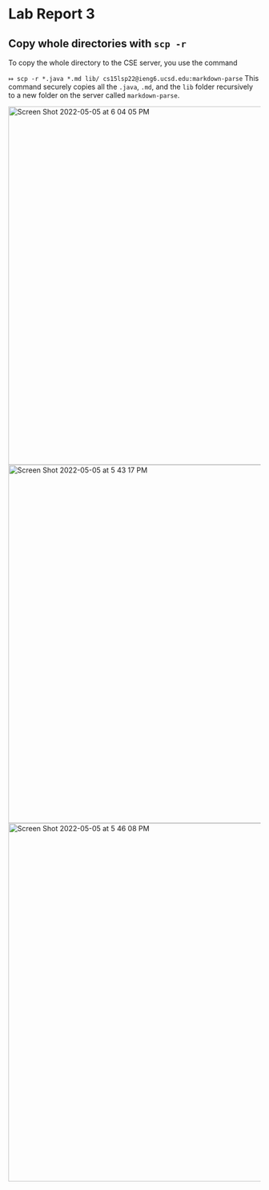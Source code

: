 # Lab Report 3


## Copy whole directories with ```scp -r```

 To copy the whole directory to the CSE server, you use the command

```⤇ scp -r *.java *.md lib/ cs15lsp22@ieng6.ucsd.edu:markdown-parse```
This command securely copies all the ```.java```, ```.md```, and the ```lib``` folder recursively to a new folder on the server called ```markdown-parse```.


<img width="716" alt="Screen Shot 2022-05-05 at 6 04 05 PM" src="https://user-images.githubusercontent.com/103089880/167050322-769c1165-4333-4a64-bce2-3d2e8e026f69.png">

<img width="716" alt="Screen Shot 2022-05-05 at 5 43 17 PM" src="https://user-images.githubusercontent.com/103089880/167050333-9871e436-db96-44d0-84c4-b75ba97c47cf.png">

<img width="716" alt="Screen Shot 2022-05-05 at 5 46 08 PM" src="https://user-images.githubusercontent.com/103089880/167050342-4c602db5-41ea-48c8-b02d-81d391bd3be4.png">








